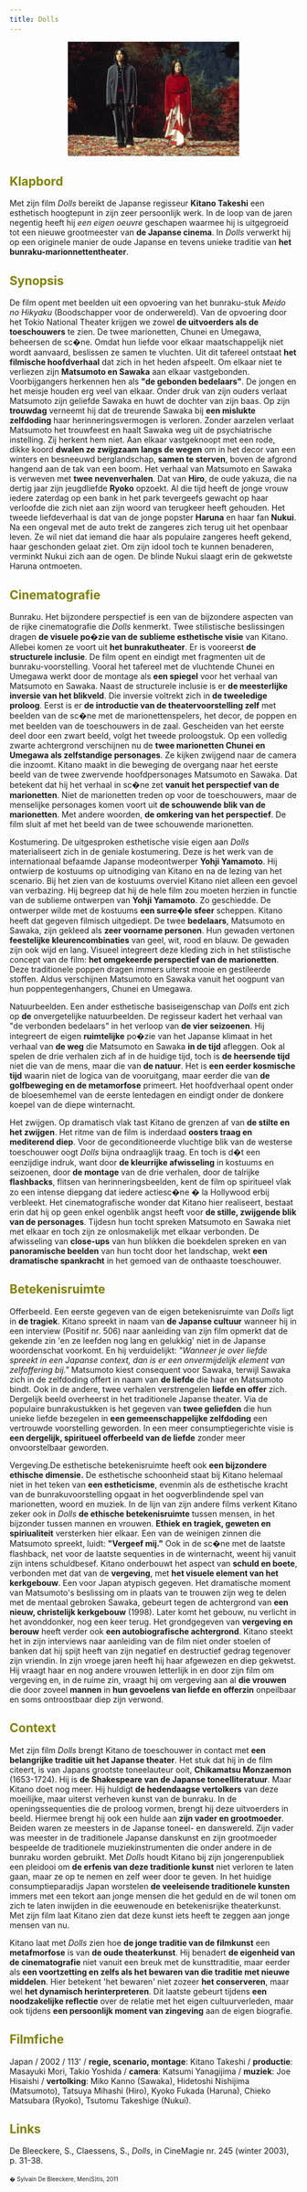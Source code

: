 ```yaml
---
title: Dolls
---
```

<center>
<img src="dolls.jpg" >
</center>


<a name="KLA"></a>

## <font color="#808000">**Klapbord**</font>

Met zijn film _Dolls_ bereikt de Japanse regisseur **Kitano Takeshi** een esthetisch hoogtepunt in zijn zeer persoonlijk werk. In de loop van de jaren negentig heeft hij _een eigen oeuvre_ geschapen waarmee hij is uitgegroeid tot een nieuwe grootmeester van **de Japanse cinema**. In _Dolls_ verwerkt hij op een originele manier de oude Japanse en tevens unieke traditie van **het bunraku-marionnettentheater**.

<a name="SYN"></a>

## <font color="#808000">**Synopsis**</font>

De film opent met beelden uit een opvoering van het bunraku-stuk _Meido no Hikyaku_ (Boodschapper voor de onderwereld). Van de opvoering door het Tokio National Theater krijgen we zowel **de uitvoerders als de toeschouwers** te zien. De twee marionetten, Chunei en Umegawa, beheersen de sc�ne. Omdat hun liefde voor elkaar maatschappelijk niet wordt aanvaard, beslissen ze samen te vluchten. Uit dit tafereel ontstaat **het filmische hoofdverhaal** dat zich in het heden afspeelt. Om elkaar niet te verliezen zijn **Matsumoto en Sawaka** aan elkaar vastgebonden. Voorbijgangers herkennen hen als **"de gebonden bedelaars"**. De jongen en het meisje houden erg veel van elkaar. Onder druk van zijn ouders verlaat Matsumoto zijn geliefde Sawaka en huwt de dochter van zijn baas. Op zijn **trouwdag** verneemt hij dat de treurende Sawaka bij **een mislukte zelfdoding** haar herinneringsvermogen is verloren. Zonder aarzelen verlaat Matsumoto het trouwfeest en haalt Sawaka weg uit de psychiatrische instelling. Zij herkent hem niet. Aan elkaar vastgeknoopt met een rode, dikke koord **dwalen ze zwijgzaam langs de wegen** om in het decor van een winters en besneeuwd berglandschap, **samen te sterven**, boven de afgrond hangend aan de tak van een boom. Het verhaal van Matsumoto en Sawaka is verweven met **twee nevenverhalen**. Dat van **Hiro**, de oude yakuza, die na dertig jaar zijn jeugdliefde **Ryoko** opzoekt. Al die tijd heeft de jonge vrouw iedere zaterdag op een bank in het park tevergeefs gewacht op haar verloofde die zich niet aan zijn woord van terugkeer heeft gehouden. Het tweede liefdeverhaal is dat van de jonge popster **Haruna** en haar fan **Nukui**. Na een ongeval met de auto trekt de zangeres zich terug uit het openbaar leven. Ze wil niet dat iemand die haar als populaire zangeres heeft gekend, haar geschonden gelaat ziet. Om zijn idool toch te kunnen benaderen, verminkt Nukui zich aan de ogen. De blinde Nukui slaagt erin de gekwetste Haruna ontmoeten.

<a name="CIN"></a>

## <font color="#808000">**Cinematografie**</font>

<span class="menstis">Bunraku</span>. Het bijzondere perspectief is een van de bijzondere aspecten van de rijke cinematografie die _Dolls_ kenmerkt. Twee stilistische beslissingen dragen **de visuele po�zie van de sublieme esthetische visie** van Kitano. Allebei komen ze voort uit **het bunrakutheater**. Er is vooreerst **de structurele inclusie**. De film opent en eindigt met fragmenten uit de bunraku-voorstelling. Vooral het tafereel met de vluchtende Chunei en Umegawa werkt door de montage als **een spiegel** voor het verhaal van Matsumoto en Sawaka. Naast de structurele inclusie is er **de meesterlijke inversie van het blikveld**. Die inversie voltrekt zich in **de tweeledige proloog**. Eerst is er **de introductie van de theatervoorstelling zelf** met beelden van de sc�ne met de marionettenspelers, het decor, de poppen en met beelden van de toeschouwers in de zaal. Gescheiden van het eerste deel door een zwart beeld, volgt het tweede proloogstuk. Op een volledig zwarte achtergrond verschijnen nu de **twee marionetten Chunei en Umegawa als zelfstandige personages**. Ze kijken zwijgend naar de camera die inzoomt. Kitano maakt in die beweging de overgang naar het eerste beeld van de twee zwervende hoofdpersonages Matsumoto en Sawaka. Dat betekent dat hij het verhaal in sc�ne zet **vanuit het perspectief van de marionetten**. Niet de marionetten treden op voor de toeschouwers, maar de menselijke personages komen voort uit **de schouwende blik van de marionetten**. Met andere woorden, **de omkering van het perspectief**. De film sluit af met het beeld van de twee schouwende marionetten.

<span class="menstis">Kostumering</span>. De uitgesproken esthetische visie eigen aan _Dolls_ materialiseert zich in de geniale kostumering. Deze is het werk van de internationaal befaamde Japanse modeontwerper **Yohji Yamamoto**. Hij ontwierp de kostuums op uitnodiging van Kitano en na de lezing van het scenario. Bij het zien van de kostuums overviel Kitano niet alleen een gevoel van verbazing. Hij begreep dat hij de hele film zou moeten herzien in functie van de sublieme ontwerpen van **Yohji Yamamoto**. Zo geschiedde. De ontwerper wilde met de kostuums **een surre�le sfeer** scheppen. Kitano heeft dat gegeven filmisch uitgediept. De twee **bedelaars**, Matsumoto en Sawaka, zijn gekleed als **zeer voorname personen**. Hun gewaden vertonen **feestelijke kleurencombinaties** van geel, wit, rood en blauw. De gewaden zijn ook wijd en lang. Visueel integreert deze kleding zich in het stilistische concept van de film: **het omgekeerde perspectief van de marionetten**. Deze traditionele poppen dragen immers uiterst mooie en gestileerde stoffen. Aldus verschijnen Matsumoto en Sawaka vanuit het oogpunt van hun poppentegenhangers, Chunei en Umegawa.

<span class="menstis">Natuurbeelden</span>. Een ander esthetische basiseigenschap van _Dolls_ ent zich op **de** onvergetelijke natuurbeelden. De regisseur kadert het verhaal van "de verbonden bedelaars" in het verloop van **de vier seizoenen**. Hij integreert de eigen **ruimtelijke** po�zie van het Japanse klimaat in het verhaal van **de weg** die Matsumoto en Sawaka **in de tijd** afleggen. Ook al spelen de drie verhalen zich af in de huidige tijd, toch is **de heersende tijd** niet die van de mens, maar die van **de natuur**. Het is **een eerder kosmische tijd** waarin niet de logica van de vooruitgang, maar eerder die van **de golfbeweging en de metamorfose** primeert. Het hoofdverhaal opent onder de bloesemhemel van de eerste lentedagen en eindigt onder de donkere koepel van de diepe winternacht.

<span class="menstis">Het zwijgen</span>. Op dramatisch vlak tast Kitano de grenzen af van **de stilte en het zwijgen**. Het ritme van de film is inderdaad **oosters traag en mediterend diep**. Voor de geconditioneerde vluchtige blik van de westerse toeschouwer oogt _Dolls_ bijna ondraaglijk traag. En toch is d�t een eenzijdige indruk, want door **de kleurrijke afwisseling** in kostuums en seizoenen, door **de montage** van de drie verhalen, door de talrijke **flashbacks**, flitsen van herinneringsbeelden, kent de film op spiritueel vlak zo een intense diepgang dat iedere actiesc�ne � la Hollywood erbij verbleekt. Het cinematografische wonder dat Kitano hier realiseert, bestaat erin dat hij op geen enkel ogenblik angst heeft voor **de stille, zwijgende blik van de personages**. Tijdesn hun tocht spreken Matsumoto en Sawaka niet met elkaar en toch zijn ze onlosmakelijk met elkaar verbonden. De afwisseling van **close-ups** van hun blikken die boekdelen spreken en van **panoramische beelden** van hun tocht door het landschap, wekt **een dramatische spankracht** in het gemoed van de onthaaste toeschouwer.<a name="BET"></a>

## <font color="#808000">**Betekenisruimte**</font>

<span class="menstis">Offerbeeld</span>. Een eerste gegeven van de eigen betekenisruimte van _Dolls_ ligt in **de tragiek**. Kitano spreekt in naam van **de Japanse cultuur** wanneer hij in een interview (Positif nr. 506) naar aanleiding van zijn film opmerkt dat de gekende zin 'en ze leefden nog lang en gelukkig' niet in de Japanse woordenschat voorkomt. En hij verduidelijkt: _"Wanneer je over liefde spreekt in een Japanse context, dan is er een onvermijdelijk element van zelfoffering bij."_ Matsumoto kiest consequent voor Sawaka, terwijl Sawaka zich in de zelfdoding offert in naam van **de liefde** die haar en Matsumoto bindt. Ook in de andere, twee verhalen verstrengelen **liefde en offer** zich. Dergelijk beeld overheerst in het traditionele Japanse theater. Via de populaire bunrakustukken is het gegeven van **twee geliefden** die hun unieke liefde bezegelen in **een gemeenschappelijke zelfdoding** een vertrouwde voorstelling geworden. In een meer consumptiegerichte visie is **een dergelijk, spiritueel offerbeeld van de liefde** zonder meer onvoorstelbaar geworden.

<span class="menstis">Vergeving</span>.De esthetische betekenisruimte heeft ook **een bijzondere ethische dimensie.** De esthetische schoonheid staat bij Kitano helemaal niet in het teken van **een estheticisme**, evenmin als de esthetische kracht van de bunrakuvoorstelling opgaat in het oogverblindende spel van marionetten, woord en muziek. In de lijn van zijn andere films verkent Kitano zeker ook in _Dolls_ **de ethische betekenisruimte** tussen mensen, in het bijzonder tussen mannen en vrouwen. **Ethiek en tragiek, geweten en spiriualiteit** versterken hier elkaar. Een van de weinigen zinnen die Matsumoto spreekt, luidt: **"Vergeef mij."** Ook in de sc�ne met de laatste flashback, net voor de laatste sequenties in de winternacht, weent hij vanuit zijn intens schuldbesef. Kitano onderbouwt het aspect van **schuld en boete**, verbonden met dat van de **vergeving**, met **het visuele element van het kerkgebouw**. Een voor Japan atypisch gegeven. Het dramatische moment van Matsumoto's beslissing om in plaats van te trouwen zijn weg te delen met de mentaal gebroken Sawaka, gebeurt tegen de achtergrond van **een nieuw, christelijk kerkgebouw** (1998). Later komt het gebouw, nu verlicht in het avonddonker, nog een keer terug. Het grondgegeven van **vergeving en berouw** heeft verder ook **een autobiografische achtergrond**. Kitano steekt het in zijn interviews naar aanleiding van de film niet onder stoelen of banken dat hij spijt heeft van zijn negatief en destructief gedrag tegenover zijn vriendin. In zijn vroege jaren heeft hij haar afgewezen en diep gekwetst. Hij vraagt haar en nog andere vrouwen letterlijk in en door zijn film om vergeving en, in de ruime zin, vraagt hij om vergeving aan al **die vrouwen** die door zoveel **mannen** in **hun gevoelens van liefde en offerzin** onpeilbaar en soms ontroostbaar diep zijn verwond.

<a name="CON"></a>

## <font color="#808000">**Context**</font>

Met zijn film _Dolls_ brengt Kitano de toeschouwer in contact met **een belangrijke traditie uit het Japanse theater**. Het stuk dat hij in de film citeert, is van Japans grootste toneelauteur ooit, **Chikamatsu Monzaemon** (1653-1724). Hij is **de Shakespeare van de Japanse toneelliteratuur**. Maar Kitano doet nog meer. Hij huldigt **de hedendaagse vertolkers** van deze moeilijke, maar uiterst verheven kunst van de bunraku. In de openingssequenties die de proloog vormen, brengt hij deze uitvoerders in beeld. Hiermee brengt hij ook een hulde aan **zijn vader en grootmoeder**. Beiden waren ze meesters in de Japanse toneel- en danswereld. Zijn vader was meester in de traditionele Japanse danskunst en zijn grootmoeder bespeelde de traditionele muziekinstrumenten die onder andere in de bunraku worden gebruikt. Met _Dolls_ houdt Kitano bij zijn jongerenpubliek een pleidooi om **de erfenis van deze traditionle kunst** niet verloren te laten gaan, maar ze op te nemen en zelf weer door te geven. In het huidige consumptieparadijs Japan worstelen **de veeleisende traditionele kunsten** immers met een tekort aan jonge mensen die het geduld en de wil tonen om zich te laten inwijden in die eeuwenoude en betekenisrijke theaterkunst. Met zijn film laat Kitano zien dat deze kunst iets heeft te zeggen aan jonge mensen van nu.

Kitano laat met _Dolls_ zien hoe **de jonge traditie van de filmkunst** een **metafmorfose** is van **de oude theaterkunst**. Hij benadert **de eigenheid van de cinematografie** niet vanuit een breuk met de kunsttraditie, maar eerder als **een voortzetting en zelfs als het bewaren van die traditie met nieuwe middelen**. Hier betekent 'het bewaren' niet zozeer **het conserveren**, maar wel **het dynamisch herinterpreteren**. Dit laatste gebeurt tijdens **een noodzakelijke reflectie** over de relatie met het eigen cultuurverleden, maar ook tijdens **een persoonlijk moment van zingeving** aan de eigen biografie.

<a name="FIL"></a>

## <font color="#808000">**Filmfiche**</font>

Japan / 2002 / 113' / **regie, scenario, montage**: Kitano Takeshi / **productie**: Masayuki Mori, Takio Yoshida / **camera**: Katsumi Yanagijima / **muziek**: Joe Hisaishi / **vertolking**: Miko Kanno (Sawaka), Hidetoshi Nishijima (Matsumoto), Tatsuya Mihashi (Hiro), Kyoko Fukada (Haruna), Chieko Matsubara (Ryoko), Tsutomu Takeshige (Nukui).

<a name="LIN"></a>

## <font color="#808000">**Links**</font>

De Bleeckere, S., Claessens, S., _Dolls_, in CineMagie nr. 245 (winter 2003), p. 31-38.

<font size="-2">� Sylvain De Bleeckere, Men(S)tis, 2011</font>
